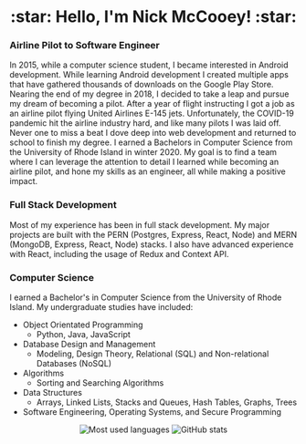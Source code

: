 <h1 align="center">:star: Hello, I'm Nick McCooey! :star:</h1>

### Airline Pilot to Software Engineer
In 2015, while a computer science student, I became interested in Android development. While learning Android development I created multiple apps that have gathered thousands of downloads on the Google Play Store. Nearing the end of my degree in 2018, I decided to take a leap and pursue my dream of becoming a pilot. After a year of flight instructing I got a job as an airline pilot flying United Airlines E-145 jets. Unfortunately, the COVID-19 pandemic hit the airline industry hard, and like many pilots I was laid off. Never one to miss a beat I dove deep into web development and returned to school to finish my degree. I earned a Bachelors in Computer Science from the University of Rhode Island in winter 2020. My goal is to find a team where I can leverage the attention to detail I learned while becoming an airline pilot, and hone my skills as an engineer, all while making a positive impact.

### Full Stack Development
Most of my experience has been in full stack development. My major projects are built with the PERN (Postgres, Express, React, Node) and MERN (MongoDB, Express, React, Node) stacks. I also have advanced experience with React, including the usage of Redux and Context API.

### Computer Science
I earned a Bachelor's in Computer Science from the University of Rhode Island. My undergraduate studies have included:
* Object Orientated Programming
  * Python, Java, JavaScript
* Database Design and Management
  * Modeling, Design Theory, Relational (SQL) and Non-relational Databases (NoSQL)
* Algorithms
  * Sorting and Searching Algorithms
* Data Structures
  * Arrays, Linked Lists, Stacks and Queues, Hash Tables, Graphs, Trees
* Software Engineering, Operating Systems, and Secure Programming

<p align="center">
<img src="https://github-readme-stats.vercel.app/api/top-langs/?username=nmccooey&layout=compact&hide=makefile&bg_color=091f40&text_color=f6f6f6&title_color=c5203e&icon_color=c5203e" alt="Most used languages" />

<img src="https://github-readme-stats.vercel.app/api?username=nmccooey&show_icons=true&count_private=true&hide=issues,contribs&bg_color=091f40&text_color=f6f6f6&title_color=c5203e&icon_color=c5203e" alt="GitHub stats" />
